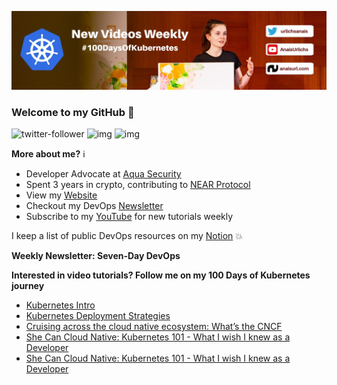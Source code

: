 ![my header image](./assets/header.jpg)

### Welcome to my GitHub 👋

![twitter-follower](https://img.shields.io/twitter/follow/urlichsanais?style=social) ![img](https://img.shields.io/youtube/channel/subscribers/UCb4mfRT5UWpjoUQRcIE2qOQ?label=YouTube%20Subscribers&style=social) ![img](https://img.shields.io/youtube/channel/views/UCb4mfRT5UWpjoUQRcIE2qOQ?label=Total%20views%20on%20my%20YouTube%20Channel&style=social) 

**More about me?** ℹ️
* Developer Advocate at [Aqua Security](https://github.com/aquasecurity)
* Spent 3 years in crypto, contributing to [NEAR Protocol](https://github.com/near)
* View my [Website](https://anaisurl.com/)
* Checkout my DevOps [Newsletter](https://anaisurl.com/tag/devops)
* Subscribe to my [YouTube](https://www.youtube.com/c/AnaisUrlichs) for new tutorials weekly

I keep a list of public DevOps resources on my [Notion](https://devops.anaisurl.com/) :boom:

**Weekly Newsletter: Seven-Day DevOps**
<!-- NEWSLETTER-LIST:START -->
<!-- NEWSLETTER-LIST:END -->

**Interested in video tutorials? Follow me on my 100 Days of Kubernetes journey**
<!-- YOUTUBE-LIST:START -->
- [Kubernetes Intro](https://www.youtube.com/watch?v=rL2cOkXERC0)
- [Kubernetes Deployment Strategies](https://www.youtube.com/watch?v=3osNxgugKpQ)
- [Cruising across the cloud native ecosystem: What’s the CNCF](https://www.youtube.com/watch?v=2KG0OfHxgh8)
- [She Can Cloud Native: Kubernetes 101 - What I wish I knew as a Developer](https://www.youtube.com/watch?v=3mNxtNqGk78)
- [She Can Cloud Native: Kubernetes 101 - What I wish I knew as a Developer](https://www.youtube.com/watch?v=OGf-mz48V8o)
<!-- YOUTUBE-LIST:END -->
